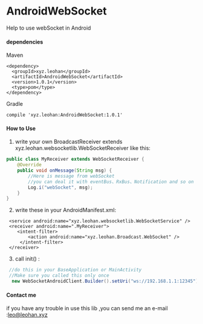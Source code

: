 # AndroidWebSocket
Help to use webSocket in Android

#### dependencies

Maven

````
<dependency>
  <groupId>xyz.leohan</groupId>
  <artifactId>AndroidWebSocket</artifactId>
  <version>1.0.1</version>
  <type>pom</type>
</dependency>
````

Gradle

````
compile 'xyz.leohan:AndroidWebSocket:1.0.1'
````

#### How to Use

1. write your own BroadcastReceiver extends xyz.leohan.websocketlib.WebSocketReceiver like this:

````java
public class MyReceiver extends WebSocketReceiver {
    @Override
    public void onMessage(String msg) {
        //Here is message from webSocket
        //you can deal it with eventBus、RxBus、Notification and so on
        Log.i("webSocket", msg);
    }
}
````
2. write these in your AndroidManifest.xml:
````
 <service android:name="xyz.leohan.websocketlib.WebSocketService" />
 <receiver android:name=".MyReceiver">
    <intent-filter>
        <action android:name="xyz.leohan.Broadcast.WebSocket" />
     </intent-filter>
 </receiver>
````
3. call init() :

````java
 //do this in your BaseApplication or MainActivity
 //Make sure you called this only once
  new WebSocketAndroidClient.Builder().setUri("ws://192.168.1.1:12345").build(this).init();
````
#### Contact  me

if you have any trouble in use this lib ,you can send me an e-mail :leo@leohan.xyz
